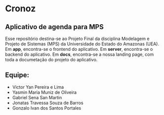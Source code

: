 # Cronoz

## Aplicativo de agenda para MPS
Esse repositório destina-se ao Projeto Final da disciplina Modelagem e Projeto de Sistemas (MPS) da Universidade do Estado do Amazonas (UEA).
Em **app**, encontra-se o frontend do aplicativo.
Em **server**, encontra-se o backend do aplicativo.
Em **docs**, encontra-se a nossa landing page, com toda a documetação do projeto do aplicativo.

## Equipe:
- Victor Yan Pereira e Lima
- Yasmin Maria Muniz de Oliveira
- Gabriel Sena San Martin
- Jonatas Travessa Souza de Barros
- Gonzalo Ivan dos Santos Portales

